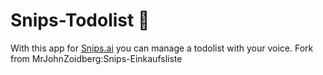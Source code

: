 # Snips-Todolist :memo:
With this app for [Snips.ai](https://snips.ai/) you can manage a todolist with your voice.
Fork from MrJohnZoidberg:Snips-Einkaufsliste
